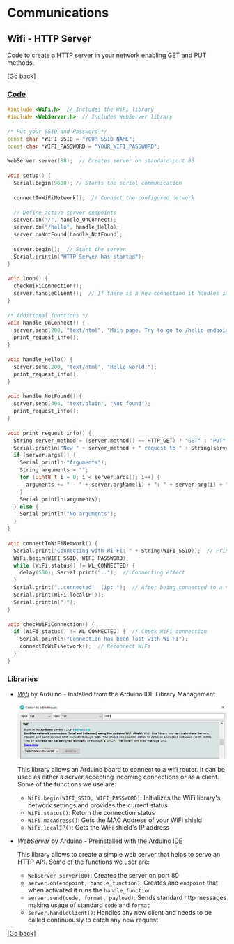 # Communications
## Wifi - HTTP Server
Code to create a HTTP server in your network enabling GET and PUT methods.

[[Go back]](/communications/wifi)
  
### [Code](http_server.ino)
```cpp
#include <WiFi.h>  // Includes the WiFi library
#include <WebServer.h>  // Includes WebServer library

/* Put your SSID and Password */
const char *WIFI_SSID = "YOUR_SSID_NAME";
const char *WIFI_PASSWORD = "YOUR_WIFI_PASSWORD";

WebServer server(80);  // Creates server on standard port 80

void setup() {
  Serial.begin(9600); // Starts the serial communication

  connectToWiFiNetwork();  // Connect the configured network

  // Define active server endpoints
  server.on("/", handle_OnConnect);
  server.on("/hello", handle_Hello);
  server.onNotFound(handle_NotFound);

  server.begin();  // Start the server
  Serial.println("HTTP Server has started");
}

void loop() {
  checkWiFiConnection();
  server.handleClient();  // If there is a new connection it handles it
}

/* Additional functions */
void handle_OnConnect() {
  server.send(200, "text/html", "Main page. Try to go to /hello endpoint");
  print_request_info();
}

void handle_Hello() {
  server.send(200, "text/html", "Hello-world!");
  print_request_info();
}

void handle_NotFound() {
  server.send(404, "text/plain", "Not found");
  print_request_info();
}

void print_request_info() {
  String server_method = (server.method() == HTTP_GET) ? "GET" : "PUT";
  Serial.println("New " + server_method + " request to " + String(server.uri()));
  if (server.args()) {
    Serial.println("Arguments");
    String arguments = "";
    for (uint8_t i = 0; i < server.args(); i++) {
      arguments += " - " + server.argName(i) + ": " + server.arg(i) + "\n";
    }
    Serial.println(arguments);
  } else {
    Serial.println("No arguments");
  }
}

void connectToWiFiNetwork() {
  Serial.print("Connecting with Wi-Fi: " + String(WIFI_SSID));  // Print the network which you want to connect
  WiFi.begin(WIFI_SSID, WIFI_PASSWORD);
  while (WiFi.status() != WL_CONNECTED) {
    delay(500); Serial.print("..");  // Connecting effect
  }
  Serial.print("..connected!  (ip: ");  // After being connected to a network, our ESP32 should have a IP
  Serial.print(WiFi.localIP());
  Serial.println(")");
}

void checkWiFiConnection() {
  if (WiFi.status() != WL_CONNECTED) {  // Check WiFi connection
    Serial.println("Connection has been lost with Wi-Fi");
    connectToWiFiNetwork();  // Reconnect WiFi
  }
}
```

### Libraries
- [_Wifi_](https://www.arduino.cc/en/Reference/WiFi) by Arduino - Installed from the Arduino IDE Library Management

  ![WiFi_library](../docs/WiFi_library.png)
 
  This library allows an Arduino board to connect to a wifi router. It can be used as either a server accepting incoming connections or as a client. Some of the functions we use are:
  - `WiFi.begin(WIFI_SSID, WIFI_PASSWORD)`: Initializes the WiFi library's network settings and provides the current status
  - `WiFi.status()`: Return the connection status
  - `WiFi.macAdress()`: Gets the MAC Address of your WiFi shield
  - `WiFi.localIP()`: Gets the WiFi shield's IP address

- [_WebServer_](https://www.arduino.cc/en/Tutorial/WebServer) by Arduino - Preinstalled with the Arduino IDE

  This library allows to create a simple web server that helps to serve an HTTP API. Some of the functions we user are:
  - `WebServer server(80)`: Creates the server on port 80
  - `server.on(endpoint, handle_function)`: Creates and `endpoint` that when activated it runs the `handle_function`
  - `server.send(code, format, payload)`: Sends standard http messages making usage of standard `code` and `format`
  - `server.handleClient()`: Handles any new client and needs to be called continuously to catch any new request

[[Go back]](/communications/wifi)